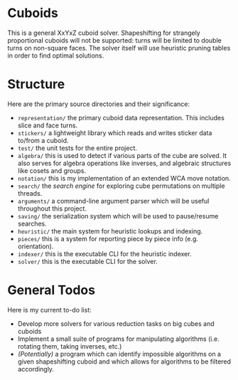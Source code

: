 Cuboids
=======

This is a general XxYxZ cuboid solver. Shapeshifting for strangely proportional cuboids will not be supported: turns will be limited to double turns on non-square faces. The solver itself will use heuristic pruning tables in order to find optimal solutions.

Structure
=========

Here are the primary source directories and their significance:

 * `representation/` the primary cuboid data representation. This includes slice and face turns.
 * `stickers/` a lightweight library which reads and writes sticker data to/from a cuboid.
 * `test/` the unit tests for the entire project.
 * `algebra/` this is used to detect if various parts of the cube are solved. It also serves for algebra operations like inverses, and algebraic structures like cosets and groups.
 * `notation/` this is my implementation of an extended WCA move notation.
 * `search/` the *search engine* for exploring cube permutations on multiple threads.
 * `arguments/` a command-line argument parser which will be useful throughout this project.
 * `saving/` the serialization system which will be used to pause/resume searches.
 * `heuristic/` the main system for heuristic lookups and indexing.
 * `pieces/` this is a system for reporting piece by piece info (e.g. orientation).
 * `indexer/` this is the executable CLI for the heuristic indexer.
 * `solver/` this is the executable CLI for the solver.

General Todos
=============

Here is my current to-do list:

 * Develop more solvers for various reduction tasks on big cubes and cuboids
 * Implement a small suite of programs for manipulating algorithms (i.e. rotating them, taking inverses, etc.)
 * *(Potentially)* a program which can identify impossible algorithms on a given shapeshifting cuboid and which allows for algorithms to be filtered accordingly.
